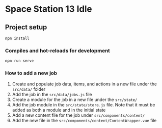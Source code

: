 # Space Station 13 Idle

## Project setup
```
npm install
```

### Compiles and hot-reloads for development
```
npm run serve
```

### How to add a new job
1. Create and populate job data, items, and actions in a new file under the `src/data/` folder
2. Add the job in the `src/data/jobs.js` file
3. Create a module for the job in a new file under the `src/state/`
4. Add the job module in the `src/state/store.js` file. Note that it must be added as both a module and in the initial state
5. Add a new content file for the job under `src/components/content/`
6. Add the new file in the `src/components/content/ContentWrapper.vue` file